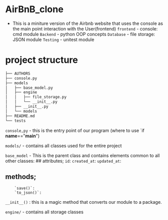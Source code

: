 # AirBnB_clone
- This is a miniture version of the Airbnb website that uses the console as the main point interaction with the User(frontend)
`frontend` - console: cmd module
`Backend` - python OOP concepts
`Database` - file storage: JSON module
`Testing` - unitest module



# project structure
```bash
├── AUTHORS
├── console.py
├── models
│   ├── base_model.py
│   ├── engine
│   │   ├── file_storage.py
│   │   └── __init__.py
│   ├── __init__.py
│   └── models
├── README.md
└── tests

```

`console,py` - this is the entry point of our program (where to use `if __name__=="__main__")

`models/` - contains all classes used for the entire project

`base_model` - This is the parent class and contains elements common to all other classes:
    ## attributes;
        `id`:
        `created_at`:
        `updated_at`:
   ## methods;
        `save()`:
        `to_json()`:

`__init__()` : this is  a magic method that converts our module to a package.

`engine/` - contains all storage classes

